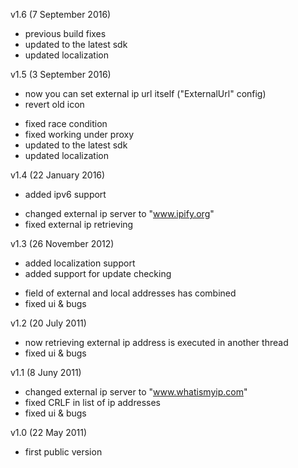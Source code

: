 v1.6 (7 September 2016)
- previous build fixes
- updated to the latest sdk
- updated localization

v1.5 (3 September 2016)
+ now you can set external ip url itself ("ExternalUrl" config)
+ revert old icon
- fixed race condition
- fixed working under proxy
- updated to the latest sdk
- updated localization

v1.4 (22 January 2016)
+ added ipv6 support
- changed external ip server to "www.ipify.org"
- fixed external ip retrieving

v1.3 (26 November 2012)
+ added localization support
+ added support for update checking
- field of external and local addresses has combined
- fixed ui & bugs

v1.2 (20 July 2011)
- now retrieving external ip address is executed in another thread
- fixed ui & bugs

v1.1 (8 Juny 2011)
- changed external ip server to "www.whatismyip.com"
- fixed CRLF in list of ip addresses
- fixed ui & bugs

v1.0 (22 May 2011)
- first public version
